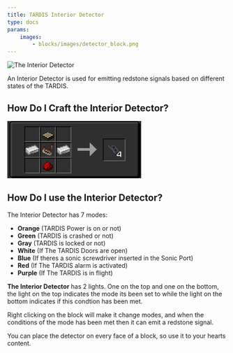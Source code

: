 ```yaml
---
title: TARDIS Interior Detector
type: docs
params:
    images:
        - blocks/images/detector_block.png
---
```


![The Interior Detector](images/detector_block.png)

An Interior Detector is used for emitting redstone signals based on different states of the TARDIS.

## How Do I Craft the Interior Detector?

![The Detector Block Recipe](images/detector/recipe.png)

## How Do I use the Interior Detector?

The Interior Detector has 7 modes:
- **Orange** (TARDIS Power is on or not)
- **Green** (TARDIS is crashed or not)
- **Gray** (TARDIS is locked or not)
- **White** (If The TARDIS Doors are open)
- **Blue** (If theres a sonic screwdriver inserted in the Sonic Port)
- **Red** (If The TARDIS alarm is activated)
- **Purple** (If The TARDIS is in flight)

**The Interior Detector** has 2 lights. One on the top and one on the bottom, the light on the top indicates the mode its been set to while the light on the bottom indicates if this condtion has been met.

Right clicking on the block will make it change modes, and when the conditions of the mode has been met then it can emit a redstone signal.

You can place the detector on every face of a block, so use it to your hearts content.
